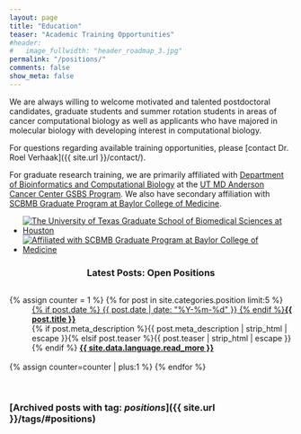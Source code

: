 ```yaml
---
layout: page
title: "Education"
teaser: "Academic Training Opportunities"
#header:
#   image_fullwidth: "header_roadmap_3.jpg"
permalink: "/positions/"
comments: false
show_meta: false
---
```


We are always willing to welcome motivated and talented postdoctoral candidates, graduate students and summer rotation students in areas of cancer computational biology as well as applicants who have majored in molecular biology with developing interest in computational biology. 

For questions regarding available training opportunities, please [contact Dr. Roel Verhaak]({{ site.url }}/contact/).

For graduate research training, we are primarily affiliated with [Department of Bioinformatics and Computational Biology](http://bioinformatics.mdanderson.org) at the [UT MD Anderson Cancer Center GSBS Program](http://gsbs.uth.edu). We also have secondary affiliation with [SCBMB Graduate Program at Baylor College of Medicine](http://bcm.edu/scbmb).

<ul class="small-block-grid-2">
<li><a href="http://gsbs.uth.edu"><img alt="The University of Texas Graduate School of Biomedical Sciences at Houston" title="The University of Texas Graduate School of Biomedical Sciences at Houston" src="{{ site.url }}/images/logos/utgsbs_logo.png"></a></li>
<li><a href="http://bcm.edu/scbmb"><img alt="Affiliated with SCBMB Graduate Program at Baylor College of Medicine" title="Affiliated with SCBMB Graduate Program at Baylor College of Medicine" src="{{ site.url }}/images/logos/scbmb_bcm_logo.png"></a></li>
</ul>

### <center><i class="fa fa-info-circle fa-1.9x"></i> Latest Posts: Open Positions

<div id="blog-index" class="row">
  <div class="small-12 columns t30">
    <dl class="accordion" data-accordion>
      {% assign counter = 1 %}
      {% for post in site.categories.position limit:5 %}
      <dd class="accordion-navigation">
      <a href="#panel{{ counter }}"><span class="iconfont"></span> {% if post.date %}<time class="icon-calendar pr20" datetime="{{ post.date | date: "%Y-%m-%d" }}" itemprop="datePublished"> {{ post.date | date: "%Y-%m-%d" }}</time> {% endif %}<strong>{{ post.title }}</strong></a>
        <div id="panel{{ counter }}" class="content">
          {% if post.meta_description %}{{ post.meta_description | strip_html | escape }}{% elsif post.teaser %}{{ post.teaser | strip_html | escape }}{% endif %}
          <a href="{{ site.url }}{{ post.url }}" title="Read {{ post.title escape_once }}"><strong>{{ site.data.language.read_more }}</strong></a><br><br>
        </div>
      </dd>
      {% assign counter=counter | plus:1 %}
      {% endfor %}
    </dl>
  </div><!-- /.small-12.columns -->
</div><!-- /.row -->
<br>

### [Archived posts with tag: *positions*]({{ site.url }}/tags/#positions) 
